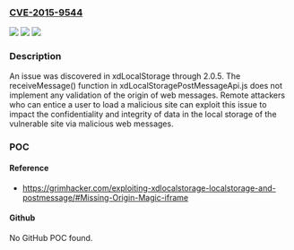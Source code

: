 ### [CVE-2015-9544](https://cve.mitre.org/cgi-bin/cvename.cgi?name=CVE-2015-9544)
![](https://img.shields.io/static/v1?label=Product&message=n%2Fa&color=blue)
![](https://img.shields.io/static/v1?label=Version&message=n%2Fa&color=blue)
![](https://img.shields.io/static/v1?label=Vulnerability&message=n%2Fa&color=brighgreen)

### Description

An issue was discovered in xdLocalStorage through 2.0.5. The receiveMessage() function in xdLocalStoragePostMessageApi.js does not implement any validation of the origin of web messages. Remote attackers who can entice a user to load a malicious site can exploit this issue to impact the confidentiality and integrity of data in the local storage of the vulnerable site via malicious web messages.

### POC

#### Reference
- https://grimhacker.com/exploiting-xdlocalstorage-localstorage-and-postmessage/#Missing-Origin-Magic-iframe

#### Github
No GitHub POC found.

